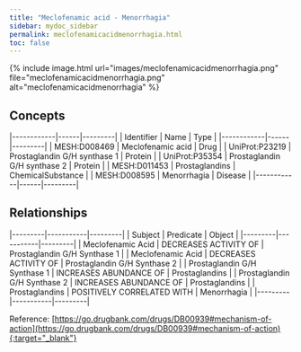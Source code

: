 ```yaml
---
title: "Meclofenamic acid - Menorrhagia"
sidebar: mydoc_sidebar
permalink: meclofenamicacidmenorrhagia.html
toc: false 
---
```


{% include image.html url="images/meclofenamicacidmenorrhagia.png" file="meclofenamicacidmenorrhagia.png" alt="meclofenamicacidmenorrhagia" %}

## Concepts

|------------|------|---------|
| Identifier | Name | Type    |
|------------|------|---------|
| MESH:D008469 | Meclofenamic acid | Drug |
| UniProt:P23219 | Prostaglandin G/H synthase 1 | Protein |
| UniProt:P35354 | Prostaglandin G/H synthase 2 | Protein |
| MESH:D011453 | Prostaglandins | ChemicalSubstance |
| MESH:D008595 | Menorrhagia | Disease |
|------------|------|---------|

## Relationships

|---------|-----------|---------|
| Subject | Predicate | Object  |
|---------|-----------|---------|
| Meclofenamic Acid | DECREASES ACTIVITY OF | Prostaglandin G/H Synthase 1 |
| Meclofenamic Acid | DECREASES ACTIVITY OF | Prostaglandin G/H Synthase 2 |
| Prostaglandin G/H Synthase 1 | INCREASES ABUNDANCE OF | Prostaglandins |
| Prostaglandin G/H Synthase 2 | INCREASES ABUNDANCE OF | Prostaglandins |
| Prostaglandins | POSITIVELY CORRELATED WITH | Menorrhagia |
|---------|-----------|---------|

Reference: [https://go.drugbank.com/drugs/DB00939#mechanism-of-action](https://go.drugbank.com/drugs/DB00939#mechanism-of-action){:target="_blank"}